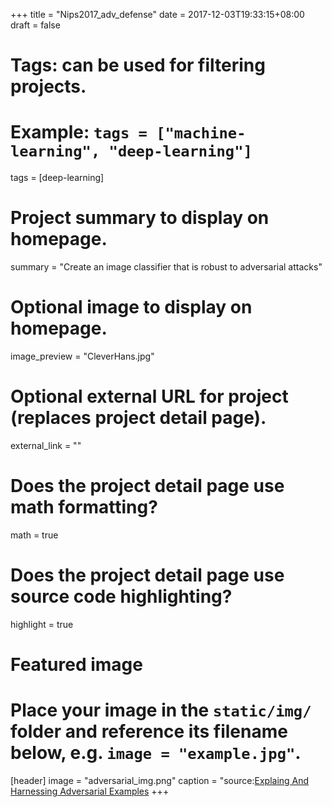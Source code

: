 +++
title = "Nips2017_adv_defense"
date = 2017-12-03T19:33:15+08:00
draft = false

# Tags: can be used for filtering projects.
# Example: `tags = ["machine-learning", "deep-learning"]`
tags = [deep-learning]

# Project summary to display on homepage.
summary = "Create an image classifier that is robust to adversarial attacks"

# Optional image to display on homepage.
image_preview = "CleverHans.jpg"

# Optional external URL for project (replaces project detail page).
external_link = ""

# Does the project detail page use math formatting?
math = true

# Does the project detail page use source code highlighting?
highlight = true

# Featured image
# Place your image in the `static/img/` folder and reference its filename below, e.g. `image = "example.jpg"`.
[header]
image = "adversarial_img.png"
caption = "source:[Explaing And Harnessing Adversarial Examples](https://arxiv.org/pdf/1412.6572.pdf)
+++
